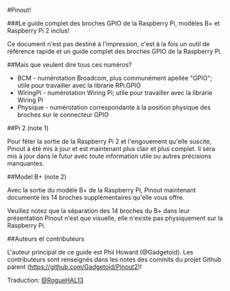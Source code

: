 #Pinout!

###Le guide complet des broches GPIO de la Raspberry Pi, modèles B+ et Raspberry Pi 2 inclus!

Ce document n'est pas destiné à l'impression, c'est à la fois un outil de référence rapide et un guide complet des broches GPIO de la Raspberry Pi.

##Mais que veulent dire tous ces numéros?

* BCM - numérotation Broadcom, plus communément apellée "GPIO"; utile pour travailler avec la librarie RPi.GPIO
* WiringPi - numérotation Wiring Pi; utile pour travailler avec la librarie Wiring Pi
* Physique - numérotation correspondante à la position physique des broches sur le connecteur GPIO

##Pi 2 (note 1)

Pour fêter la sortie de la Raspberry Pi 2 et l'engouement qu'elle suscite, Pinout à été mis à jour et est maintenant plus clair et plus complet. Il sera mis à jour dans le futur avec toute information utile ou autres précisions manquantes.

##Model B+ (note 2)

Avec la sortie du modèle B+ de la Raspberry Pi, Pinout maintenant documente les 14 broches supplémentaires qu'elle vous offre.

Veuillez notez que la séparation des 14 broches du B+ dans leur présentation Pinout n'est que visuelle, elle n'existe pas physiquement sur la Raspberry Pi.

##Auteurs et contributeurs

L'auteur principal de ce guide est Phil Howard (@Gadgetoid). Les contributeurs sont renseignés dans les notes des commits du projet Github parent (https://github.com/Gadgetoid/Pinout2)!

Traduction: <a href="https://twitter.com/roguehal13">@RogueHAL13</a>
